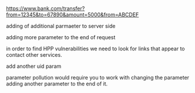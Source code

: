 https://www.bank.com/transfer?from=12345&to=67890&amount=5000&from=ABCDEF

adding of additional parmaeter to server side

adding more parameter to the end of request

in order to find HPP vulnerabilities we need to look for links that appear to contact other services.

add another uid param

parameter pollution would require you to work with changing the parameter adding another parameter to the end of it. 

